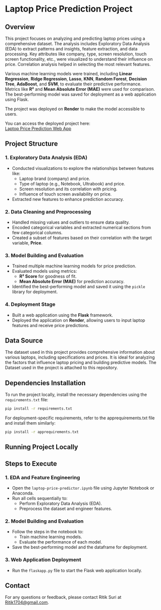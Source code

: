 # Laptop Price Prediction Project
## Overview
This project focuses on analyzing and predicting laptop prices using a comprehensive dataset. The analysis includes Exploratory Data Analysis (EDA) to extract patterns and insights, feature extraction, and data processing. Key attributes like company, type, screen resolution, touch screen functionality, etc., were visualized to understand their influence on price. Correlation analysis helped in selecting the most relevant features.

Various machine learning models were trained, including **Linear Regression**, **Ridge Regression**, **Lasso**, **KNN**, **Random Forest**, **Decision Tree**, **AdaBoost**, and **SVM**, to evaluate their predictive performance. Metrics like **R²** and **Mean Absolute Error (MAE)** were used for comparison. The best-performing model was saved for deployment as a web application using Flask.

The project was deployed on **Render** to make the model accessible to users.

You can access the deployed project here:  
[Laptop Price Prediction Web App](https://laptop-price-prediction-project.onrender.com/)

## Project Structure

### 1. Exploratory Data Analysis (EDA)
- Conducted visualizations to explore the relationships between features like:
  - Laptop brand (company) and price.
  - Type of laptop (e.g., Notebook, Ultrabook) and price.
  - Screen resolution and its correlation with pricing.
  - Influence of touch screen availability on price.
- Extracted new features to enhance prediction accuracy.

### 2. Data Cleaning and Preprocessing
- Handled missing values and outliers to ensure data quality.
- Encoded categorical variables and extracted numerical sections from few categorical columns.
- Created a subset of features based on their correlation with the target variable, **Price**.

### 3. Model Building and Evaluation
- Trained multiple machine learning models for price prediction.
- Evaluated models using metrics:
  - **R² Score** for goodness of fit.
  - **Mean Absolute Error (MAE)** for prediction accuracy.
- Identified the best-performing model and saved it using the `pickle` library for deployment.

### 4. Deployment Stage
- Built a web application using the **Flask** framework.
- Deployed the application on **Render**, allowing users to input laptop features and receive price predictions.
## Data Source
The dataset used in this project provides comprehensive information about various laptops, including specifications and prices. It is ideal for analyzing the factors that influence laptop pricing and building predictive models. The Dataset used in the project is attached to this repository.



## Dependencies Installation
To run the project locally, install the necessary dependencies using the `requirements.txt` file:

```bash
pip install -r requirements.txt
```

For deployment-specific requirements, refer to the apprequirements.txt file and install them similarly:

```bash
pip install -r apprequirements.txt
```
## Running Project Locally

## Steps to Execute

### 1. EDA and Feature Engineering
- Open the `laptop-price-predictor.ipynb` file using Jupyter Notebook or Anaconda.
- Run all cells sequentially to:
  - Perform Exploratory Data Analysis (EDA).
  - Preprocess the dataset and engineer features.

### 2. Model Building and Evaluation
- Follow the steps in the notebook to:
  - Train machine learning models.
  - Evaluate the performance of each model.
- Save the best-performing model and the dataframe for deployment.

### 3. Web Application Deployment
- Run the `flaskapp.py` file to start the Flask web application locally.




## Contact

For any questions or feedback, please contact Ritik Suri at [Ritik1704@gmail.com](mailto:Ritik1704@gmail.com).